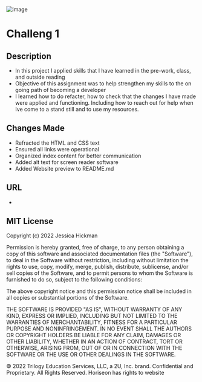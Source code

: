 ![image](https://user-images.githubusercontent.com/24613646/88513122-916e6380-cf9c-11ea-89e4-c93b628fc830.png)

# Challeng 1

## Description

* In this project I applied skills that I have learned in the pre-work, class, and outside reading
* Objective of this assignment was to help strengthen my skills to the on going path of becoming a developer
* I learned how to do refacter, how to check that the changes I have made were applied and functioning. Including how to reach
  out for help when Ive come to a stand still and to use my resources.

## Changes Made
* Refracted the HTML and CSS text
* Ensured all links were operational
* Organized index content for better communication
* Added alt text for screen reader software
* Added Website preview to README.md 

## URL 
* 

## MIT License

Copyright (c) 2022 Jessica Hickman

Permission is hereby granted, free of charge, to any person obtaining a copy
of this software and associated documentation files (the "Software"), to deal
in the Software without restriction, including without limitation the rights
to use, copy, modify, merge, publish, distribute, sublicense, and/or sell
copies of the Software, and to permit persons to whom the Software is
furnished to do so, subject to the following conditions:

The above copyright notice and this permission notice shall be included in all
copies or substantial portions of the Software.

THE SOFTWARE IS PROVIDED "AS IS", WITHOUT WARRANTY OF ANY KIND, EXPRESS OR
IMPLIED, INCLUDING BUT NOT LIMITED TO THE WARRANTIES OF MERCHANTABILITY,
FITNESS FOR A PARTICULAR PURPOSE AND NONINFRINGEMENT. IN NO EVENT SHALL THE
AUTHORS OR COPYRIGHT HOLDERS BE LIABLE FOR ANY CLAIM, DAMAGES OR OTHER
LIABILITY, WHETHER IN AN ACTION OF CONTRACT, TORT OR OTHERWISE, ARISING FROM,
OUT OF OR IN CONNECTION WITH THE SOFTWARE OR THE USE OR OTHER DEALINGS IN THE
SOFTWARE.

© 2022 Trilogy Education Services, LLC, a 2U, Inc. brand. Confidential and Proprietary. All Rights Reserved.
Horiseon has rights to website
